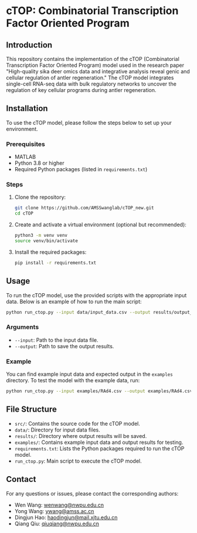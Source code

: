 # cTOP: Combinatorial Transcription Factor Oriented Program

## Introduction
This repository contains the implementation of the cTOP (Combinatorial Transcription Factor Oriented Program) model used in the research paper "High-quality sika deer omics data and integrative analysis reveal genic and cellular regulation of antler regeneration." The cTOP model integrates single-cell RNA-seq data with bulk regulatory networks to uncover the regulation of key cellular programs during antler regeneration.

## Installation
To use the cTOP model, please follow the steps below to set up your environment.

### Prerequisites
- MATLAB
- Python 3.8 or higher
- Required Python packages (listed in `requirements.txt`)

### Steps
1. Clone the repository:
    ```bash
    git clone https://github.com/AMSSwanglab/cTOP_new.git
    cd cTOP
    ```

2. Create and activate a virtual environment (optional but recommended):
    ```bash
    python3 -m venv venv
    source venv/bin/activate
    ```

3. Install the required packages:
    ```bash
    pip install -r requirements.txt
    ```

## Usage
To run the cTOP model, use the provided scripts with the appropriate input data. Below is an example of how to run the main script:

```bash
python run_ctop.py --input data/input_data.csv --output results/output_results.csv
```

### Arguments
- `--input`: Path to the input data file.
- `--output`: Path to save the output results.

### Example
You can find example input data and expected output in the `examples` directory. To test the model with the example data, run:

```bash
python run_ctop.py --input examples/RAd4.csv --output examples/RAd4.csv
```

## File Structure
- `src/`: Contains the source code for the cTOP model.
- `data/`: Directory for input data files.
- `results/`: Directory where output results will be saved.
- `examples/`: Contains example input data and output results for testing.
- `requirements.txt`: Lists the Python packages required to run the cTOP model.
- `run_ctop.py`: Main script to execute the cTOP model.

## Contact
For any questions or issues, please contact the corresponding authors:
- Wen Wang: [wenwang@nwpu.edu.cn](mailto:wenwang@nwpu.edu.cn)
- Yong Wang: [ywang@amss.ac.cn](mailto:ywang@amss.ac.cn)
- Dingjun Hao: [haodingjun@mail.xjtu.edu.cn](mailto:haodingjun@mail.xjtu.edu.cn)
- Qiang Qiu: [qiuqiang@nwpu.edu.cn](mailto:qiuqiang@nwpu.edu.cn)
